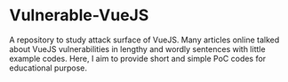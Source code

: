 # Vulnerable-VueJS
A repository to study attack surface of VueJS. Many articles online talked about VueJS vulnerabilities in lengthy and wordly sentences with little example codes. Here, I aim to provide short and simple PoC codes for educational purpose. 
